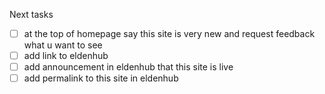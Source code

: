 Next tasks

- [ ] at the top of homepage say this site is very new and request feedback what u want to see
- [ ] add link to eldenhub
- [ ] add announcement in eldenhub that this site is live
- [ ] add permalink to this site in eldenhub